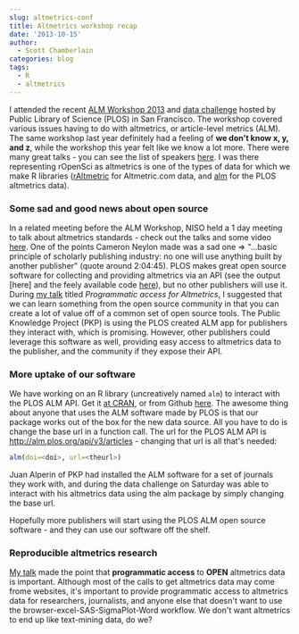 ```yaml
---
slug: altmetrics-conf
title: Altmetrics workshop recap
date: '2013-10-15'
author:
  - Scott Chamberlain
categories: blog
tags:
  - R
  - altmetrics
---
```


I attended the recent [ALM Workshop 2013][almworkshop] and [data challenge][datachal] hosted by Public Library of Science (PLOS) in San Francisco. The workshop covered various issues having to do with altmetrics, or article-level metrics (ALM). The same workshop last year definitely had a feeling of **we don't know x, y, and z**, while the workshop this year felt like we know a lot more. There were many great talks - you can see the list of speakers [here][talks]. I was there representing rOpenSci as altmetrics is one of the types of data for which we make R libraries ([rAltmetric][raltmetric] for Altmetric.com data, and [alm][alm] for the PLOS altmetrics data).

### Some sad and good news about open source

In a related meeting before the ALM Workshop, NISO held a 1 day meeting to talk about altmetrics standards - check out the talks and some video [here][niso]. One of the points Cameron Neylon made was a sad one => "...basic principle of scholarly publishing industry: no one will use anything built by another publisher" (quote around 2:04:45). PLOS makes great open source software for collecting and providing altmetrics via an API (see the output [here] and the feely available code [here][almcode]), but no other publishers will use it. During [my talk][talk] titled *Programmatic access for Altmetrics*, I suggested that we can learn something from the open source community in that you can create a lot of value off of a common set of open source tools. The Public Knowledge Project (PKP) is using the PLOS created ALM app for publishers they interact with, which is promising. However, other publishers could leverage this software as well, providing easy access to altmetrics data to the publisher, and the community if they expose their API.

### More uptake of our software

We have working on an R library (uncreatively named `alm`) to interact with the PLOS ALM API. Get it [at CRAN][almcran], or from Github [here][almgit]. The awesome thing about anyone that uses the ALM software made by PLOS is that our package works out of the box for the new data source. All you have to do is change the base url in a function call. The url for the PLOS ALM API is http://alm.plos.org/api/v3/articles - changing that url is all that's needed:

```r
alm(doi=<doi>, url=<theurl>)
```

Juan Alperin of PKP had installed the ALM software for a set of journals they work with, and during the data challenge on Saturday was able to interact with his altmetrics data using the alm package by simply changing the base url.

Hopefully more publishers will start using the PLOS ALM open source software - and they can use our software off the shelf.

### Reproducible altmetrics research

[My talk][talk] made the point that **programmatic access** to **OPEN** altmetrics data is important. Although most of the calls to get altmetrics data may come frome websites, it's important to provide programmatic access to altmetrics data for researchers, journalists, and anyone else that doesn't want to use the browser-excel-SAS-SigmaPlot-Word workflow. We don't want altmetrics to end up like text-mining data, do we?

[almworkshop]: https://www.lagotto.io/workshop_2013//
[datachal]: https://almdatachallenge.eventbrite.com/
[talks]: http://www.lagotto.io/workshop_2013/-preliminary-program/
[niso]: https://www.niso.org/topics/tl/altmetrics_initiative/
[talk]: https://scotttalks.info/plosalm13//#1
[almapp]: http://alm.plos.org/
[almcode]: https://github.com/articlemetrics/alm
[almcran]: https://cran.r-project.org/web/packages/alm/index.html
[almgit]: https://github.com/ropensci/alm
[raltmetric]: https://github.com/ropensci/raltmetric
[alm]: https://github.com/ropensci/alm
